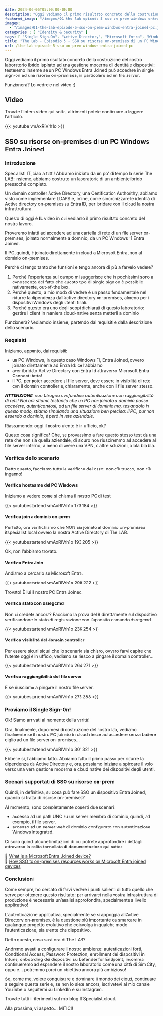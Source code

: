 ```yaml
---
date: 2024-06-05T05:00:00-00:00
description: "Oggi vediamo il primo risultato concreto della costruzione del nostro laboratorio ibrido ispirato ad una gestione moderna di identità e dispositivi: testeremo insieme se un PC Windows Entra Joined può accedere in single sign-on ad una risorsa on-premises, in particolare ad un file server."
featured_image: "/images/01-the-lab-episode-5-sso-on-prem-windows-entra-joined-pc.jpg"
images:
  - "/images/01-the-lab-episode-5-sso-on-prem-windows-entra-joined-pc.jpg"
categories : [ "Identity & Security" ]
tags: [ "Single Sign-On", "Active Directory", "Microsoft Entra", "Windows", "Entra Join", "Video" ]
title: "The Lab - Episodio 5 - SSO su risorse on-premises di un PC Windows Entra Joined"
url: /the-lab-episode-5-sso-on-prem-windows-entra-joined-pc
---
```

Oggi vediamo il primo risultato concreto della costruzione del nostro laboratorio ibrido ispirato ad una gestione moderna di identità e dispositivi: testeremo insieme se un PC Windows Entra Joined può accedere in single sign-on ad una risorsa on-premises, in particolare ad un file server.

Funzionerà? Lo vedrete nel video :)

## Video
Trovate l’intero video qui sotto, altrimenti potete continuare a leggere l’articolo.

{{< youtube vmAxRlVrh1o >}}

## SSO su risorse on-premises di un PC Windows Entra Joined

### Introduzione
Specialisti IT, ciao a tutti! Abbiamo iniziato da un po’ di tempo la serie The LAB: insieme, abbiamo costruito un laboratorio di un ambiente ibrido pressoché completo.

Un domain controller Active Directory, una Certification Authorithy, abbiamo visto come implementare LDAPS e, infine, come sincronizzare le identità di Active directory on-premises su Entra ID, per ibridare con il cloud la nostra infrastruttura.

Questo di oggi è **IL** video in cui vediamo il primo risultato concreto del nostro lavoro.

Proveremo infatti ad accedere ad una cartella di rete di un file server on-premises, joinato normalmente a dominio, da un PC Windows 11 Entra Joined.

Il PC, quindi, è joinato direttamente in cloud a Microsoft Entra, non al dominio on-premises.

Perché ci tengo tanto che funzioni e tengo ancora di più a farvelo vedere?

1. Perché l’esperienza sul campo mi suggerisce che in pochissimi sono a conoscenza del fatto che questo tipo di single sign on è possibile nativamente, out-of-the box.
2. Perché questo, a mio modo di vedere è un passo fondamentale nel ridurre la dipendenza dall’active directory on-premises, almeno per i dispositivi Windows degli utenti finali.
3. Perché questo era uno degli scopi dichiarati di questo laboratorio: gestire i client in maniera cloud-native senza metterli a dominio

Funzionerà? Vediamolo insieme, partendo dai requisiti e dalla descrizione dello scenario.

### Requisiti
Iniziamo, appunto, dai requisiti:
- un PC Windows, in questo caso Windows 11, Entra Joined, ovvero joinato direttamente ad Entra Id: ce l’abbiamo
- aver ibridato Active Directory con Entra Id attraverso Microsoft Entra Connect: fatto!
- il PC, per poter accedere al file server, deve essere in visibilità di rete con il domain controller e, chiaramente, anche con il file server stesso.

***ATTENZIONE***: *non bisogna confondere autenticazione con raggiungibilità di rete! Noi ora stiamo testando che un PC non joinato a dominio possa accedere, autenticandosi, ad un file server di dominio ma, testandolo in questo modo, stiamo simulando una situazione ben precisa: il PC, pur non essendo a dominio, è però in rete aziendale.*

Riassumendo: oggi il nostro utente è in ufficio, ok?

Questo cosa significa? Che, se provassimo a fare questo stesso test da una rete che non sia quella aziendale, di sicuro non riusciremmo ad accedere al file server interno, a meno di avere una VPN, o altre soluzioni, o bla bla bla.

### Verifica dello scenario
Detto questo, facciamo tutte le verifiche del caso: non c’è trucco, non c’è inganno!

#### Verifica hostname del PC Windows
Iniziamo a vedere come si chiama il nostro PC di test

{{< youtubestartend vmAxRlVrh1o 173 184 >}}

#### Verifica join a dominio on-prem
Perfetto, ora verifichiamo che NON sia joinato al dominio on-premises itspecialist.local ovvero la nostra Active Directory di The LAB.

{{< youtubestartend vmAxRlVrh1o 193 205 >}}

Ok, non l’abbiamo trovato.

#### Verifica Entra Join
Andiamo a cercarlo su Microsoft Entra.

{{< youtubestartend vmAxRlVrh1o 209 222 >}}

Trovato! È lui il nostro PC Entra Joined.

#### Verifica stato con dsregcmd
Non ci credete ancora? Facciamo la prova del 9 direttamente sul dispositivo verificandone lo stato di registrazione con l’apposito comando dsregcmd

{{< youtubestartend vmAxRlVrh1o 236 254 >}}

#### Verifica visibilità del domain controller
Per essere sicuri sicuri che lo scenario sia chiaro, ovvero farvi capire che l’utente oggi è in ufficio, vediamo se riesco a pingare il domain controller...

{{< youtubestartend vmAxRlVrh1o 264 271 >}}

#### Verifica raggiungibilità del file server
E se riusciamo a pingare il nostro file server.

{{< youtubestartend vmAxRlVrh1o 275 283 >}}

### Proviamo il Single Sign-On!
Ok! Siamo arrivati al momento della verità!

Ora, finalmente, dopo mesi di costruzione del nostro lab, vediamo finalmente se il nostro PC joinato in cloud riesce ad accedere senza battere ciglio ad un file server on-premises...

{{< youtubestartend vmAxRlVrh1o 301 321 >}}

Ebbene sì, l’abbiamo fatto. Abbiamo fatto il primo passo per ridurre la dipendenza da Active Directory e, ora, possiamo iniziare a spiccare il volo verso una vera gestione moderna e cloud native dei dispositivi degli utenti.

### Scenari supportati di SSO su risorse on-prem
Quindi, in definitiva, su cosa può fare SSO un dispositivo Entra Joined, quando si tratta di risorse on-premises?

Al momento, sono completamente coperti due scenari:
- accesso ad un path UNC su un server membro di dominio, quindi, ad esempio, il file server.
- accesso ad un server web di dominio configurato con autenticazione Windows Integrated.

Ci sono quindi alcune limitazioni di cui potrete approfondire i dettagli attraverso la solita tonnellata di documentazione qui sotto:

🔗 [What is a Microsoft Entra Joined device?](https://learn.microsoft.com/en-us/entra/identity/devices/concept-directory-join)  
🔗 [How SSO to on-premises resources works on Microsoft Entra joined devices](https://learn.microsoft.com/en-us/entra/identity/devices/device-sso-to-on-premises-resources)

### Conclusioni
Come sempre, ho cercato di farvi vedere i punti salienti di tutto quello che serve per ottenere questo risultato: per arrivarci nella vostra infrastruttura di produzione è necessaria un’analisi approfondita, specialmente a livello applicativo!

L’autenticazione applicativa, specialmente se si appoggia all’Active Directory on-premises, è la questione più importante da smarcare in qualunque progetto evolutivo che coinvolga in qualche modo l’autenticazione, sia utente che dispositivo.

Detto questo, cosa sarà ora di The LAB?

Andremo avanti a configurare il nostro ambiente: autenticazioni forti, Conditional Access, Password Protection, enrollment dei dispositivi in Intune, onboarding dei dispositivi su Defender for Endpoint, insomma continueremo ad espandere il nostro laboratorio come una città di Sim City, oppure... potremmo porci un obiettivo ancora più ambizioso!

Se, come me, volete conquistare e dominare il mondo del cloud, continuate a seguire questa serie e, se non lo siete ancora, iscrivetevi al mio canale YouTube o seguitemi su LinkedIn e su Instagram.

Trovate tutti i riferimenti sul mio blog ITSpecialist.cloud.

Alla prossima, vi aspetto... MITICI!